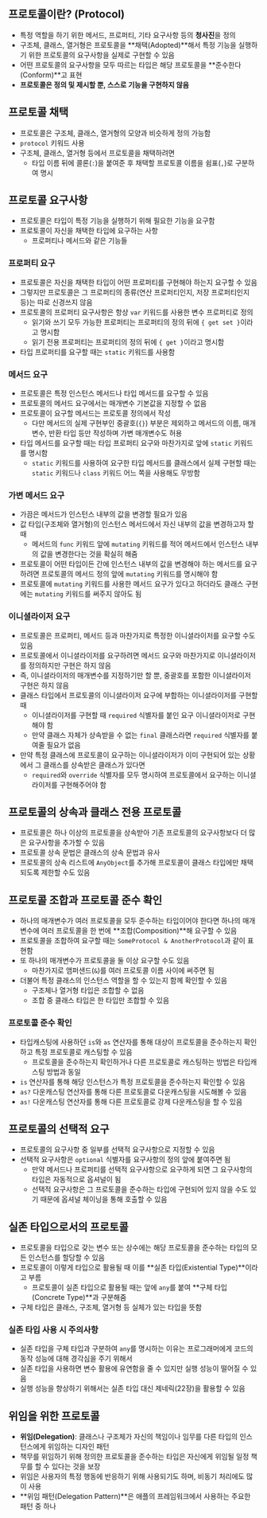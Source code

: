 ## 프로토콜이란? (Protocol)
- 특정 역할을 하기 위한 메서드, 프로퍼티, 기타 요구사항 등의 **청사진**을 정의
- 구조체, 클래스, 열거형은 프로토콜을 **채택(Adopted)**해서 특정 기능을 실행하기 위한 프로토콜의 요구사항을 실제로 구현할 수 있음
- 어떤 프로토콜의 요구사항을 모두 따르는 타입은 해당 프로토콜을 **준수한다(Conform)**고 표현
- **프로토콜은 정의 및 제시할 뿐, 스스로 기능을 구현하지 않음**

## 프로토콜 채택
- 프로토콜은 구조체, 클래스, 열거형의 모양과 비슷하게 정의 가능함
- `protocol` 키워드 사용
- 구조체, 클래스, 열거형 등에서 프로토콜을 채택하려면 
    - 타입 이름 뒤에 콜론(`:`)을 붙여준 후 채택할 프로토콜 이름을 쉼표(`,`)로 구분하여 명시

## 프로토콜 요구사항
- 프로토콜은 타입이 특정 기능을 실행하기 위해 필요한 기능을 요구함
- 프로토콜이 자신을 채택한 타입에 요구하는 사항
    - 프로퍼티나 메서드와 같은 기능들

### 프로퍼티 요구
- 프로토콜은 자신을 채택한 타입이 어떤 프로퍼티를 구현해야 하는지 요구할 수 있음
- 그렇지만 프로토콜은 그 프로퍼티의 종류(연산 프로퍼티인지, 저장 프로퍼티인지 등)는 따로 신경쓰지 않음
- 프로토콜의 프로퍼티 요구사항은 항상 `var` 키워드를 사용한 변수 프로퍼티로 정의
    - 읽기와 쓰기 모두 가능한 프로퍼티는 프로퍼티의 정의 뒤에 `{ get set }`이라고 명시함
    - 읽기 전용 프로퍼티는 프로퍼티의 정의 뒤에 `{ get }`이라고 명시함
- 타입 프로퍼티를 요구할 때는 `static` 키워드를 사용함

### 메서드 요구
- 프로토콜은 특정 인스턴스 메서드나 타입 메서드를 요구할 수 있음
- 프로토콜의 메서드 요구에서는 매개변수 기본값을 지정할 수 없음
- 프로토콜이 요구할 메서드는 프로토콜 정의에서 작성
    - 다만 메서드의 실제 구현부인 중괄호(`{}`) 부분은 제외하고 메서드의 이름, 매개변수, 반환 타입 등만 작성하며 가변 매개변수도 허용
- 타입 메서드를 요구할 때는 타입 프로퍼티 요구와 마찬가지로 앞에 `static` 키워드를 명시함
    - `static` 키워드를 사용하여 요구한 타입 메서드를 클래스에서 실제 구현할 때는 `static` 키워드나 `class` 키워드 어느 쪽을 사용해도 무방함

### 가변 메서드 요구
- 가끔은 메서드가 인스턴스 내부의 값을 변경할 필요가 있음
- 값 타입(구조체와 열거형)의 인스턴스 메서드에서 자신 내부의 값을 변경하고자 할 때
    - 메서드의 `func` 키워드 앞에 `mutating` 키워드를 적어 메서드에서 인스턴스 내부의 값을 변경한다는 것을 확실히 해줌
- 프로토콜이 어떤 타입이든 간에 인스턴스 내부의 값을 변경해야 하는 메서드를 요구하려면 프로토콜의 메서드 정의 앞에 `mutating` 키워드를 명시해야 함
- 프로토콜에 `mutating` 키워드를 사용한 메서드 요구가 있다고 하더라도 클래스 구현에는 `mutating` 키워드를 써주지 않아도 됨

### 이니셜라이저 요구
- 프로토콜은 프로퍼티, 메서드 등과 마찬가지로 특정한 이니셜라이저를 요구할 수도 있음
- 프로토콜에서 이니셜라이저를 요구하려면 메서드 요구와 마찬가지로 이니셜라이저를 정의하지만 구현은 하지 않음
- 즉, 이니셜라이저의 매개변수를 지정하기만 할 뿐, 중괄호를 포함한 이니셜라이저 구현은 하지 않음
- 클래스 타입에서 프로토콜의 이니셜라이저 요구에 부합하는 이니셜라이저를 구현할 때
    - 이니셜라이저를 구현할 때 `required` 식별자를 붙인 요구 이니셜라이저로 구현해야 함
    - 만약 클래스 자체가 상속받을 수 없는 `final` 클래스라면 `required` 식별자를 붙여줄 필요가 없음
- 만약 특정 클래스에 프로토콜이 요구하는 이니셜라이저가 이미 구현되어 있는 상황에서 그 클래스를 상속받은 클래스가 있다면
    - `required`와 `override` 식별자를 모두 명시하여 프로토콜에서 요구하는 이니셜라이저를 구현해주어야 함

## 프로토콜의 상속과 클래스 전용 프로토콜
- 프로토콜은 하나 이상의 프로토콜을 상속받아 기존 프로토콜의 요구사항보다 더 많은 요구사항을 추가할 수 있음
- 프로토콜 상속 문법은 클래스의 상속 문법과 유사
- 프로토콜의 상속 리스트에 `AnyObject`를 추가해 프로토콜이 클래스 타입에만 채택되도록 제한할 수도 있음

## 프로토콜 조합과 프로토콜 준수 확인
- 하나의 매개변수가 여러 프로토콜을 모두 준수하는 타입이어야 한다면 하나의 매개변수에 여러 프로토콜을 한 번에 **조합(Composition)**해 요구할 수 있음
- 프로토콜을 조합하여 요구할 때는 `SomeProtocol & AnotherProtocol`과 같이 표현함
- 또 하나의 매개변수가 프로토콜을 둘 이상 요구할 수도 있음
    - 마찬가지로 앰퍼샌드(`&`)를 여러 프로토콜 이름 사이에 써주면 됨
- 더불어 특정 클래스의 인스턴스 역할을 할 수 있는지 함께 확인할 수 있음
    - 구조체나 열거형 타입은 조합할 수 없음
    - 조합 중 클래스 타입은 한 타입만 조합할 수 있음

### 프로토콜 준수 확인
- 타입캐스팅에 사용하던 `is`와 `as` 연산자를 통해 대상이 프로토콜을 준수하는지 확인하고 특정 프로토콜로 캐스팅할 수 있음
    - 프로토콜을 준수하는지 확인하거나 다른 프로토콜로 캐스팅하는 방법은 타입캐스팅 방법과 동일
- `is` 연산자를 통해 해당 인스턴스가 특정 프로토콜을 준수하는지 확인할 수 있음
- `as?` 다운캐스팅 연산자를 통해 다른 프로토콜로 다운캐스팅을 시도해볼 수 있음
- `as!` 다운캐스팅 연산자를 통해 다른 프로토콜로 강제 다운캐스팅을 할 수 있음

## 프로토콜의 선택적 요구
- 프로토콜의 요구사항 중 일부를 선택적 요구사항으로 지정할 수 있음
- 선택적 요구사항은 `optional` 식별자를 요구사항의 정의 앞에 붙여주면 됨
    - 만약 메서드나 프로퍼티를 선택적 요구사항으로 요구하게 되면 그 요구사항의 타입은 자동적으로 옵셔널이 됨
    - 선택적 요구사항은 그 프로토콜을 준수하는 타입에 구현되어 있지 않을 수도 있기 때문에 옵셔널 체이닝을 통해 호출할 수 있음

## 실존 타입으로서의 프로토콜
- 프로토콜을 타입으로 갖는 변수 또는 상수에는 해당 프로토콜을 준수하는 타입의 모든 인스턴스를 할당할 수 있음
- 프로토콜이 이렇게 타입으로 활용될 때 이를 **실존 타입(Existential Type)**이라고 부름
    - 프로토콜이 실존 타입으로 활용될 때는 앞에 `any`를 붙여 **구체 타입(Concrete Type)**과 구분해줌
- 구체 타입은 클래스, 구조체, 열거형 등 실체가 있는 타입을 뜻함

### 실존 타입 사용 시 주의사항
- 실존 타입을 구체 타입과 구분하여 `any`를 명시하는 이유는 프로그래머에게 코드의 동작 성능에 대해 경각심을 주기 위해서
- 실존 타입을 사용하면 변수 활용에 유연함을 줄 수 있지만 실행 성능이 떨어질 수 있음
- 실행 성능을 향상하기 위해서는 실존 타입 대신 제네릭(22장)을 활용할 수 있음

## 위임을 위한 프로토콜
- **위임(Delegation)**: 클래스나 구조체가 자신의 책임이나 임무를 다른 타입의 인스턴스에게 위임하는 디자인 패턴
- 책무를 위임하기 위해 정의한 프로토콜을 준수하는 타입은 자신에게 위임될 일정 책무를 할 수 있다는 것을 보장
- 위임은 사용자의 특정 행동에 반응하기 위해 사용되기도 하며, 비동기 처리에도 많이 사용
- **위임 패턴(Delegation Pattern)**은 애플의 프레임워크에서 사용하는 주요한 패턴 중 하나
